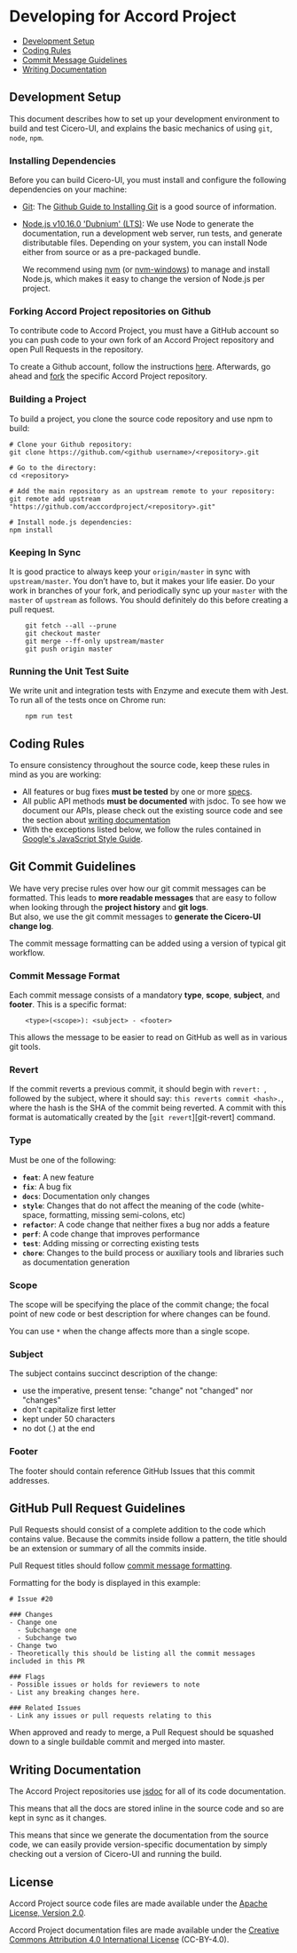 # Developing for Accord Project

* [Development Setup][developers.setup]
* [Coding Rules][developers.rules]
* [Commit Message Guidelines][developers.commits]
* [Writing Documentation][developers.documentation]

## <a name="setup"> Development Setup

This document describes how to set up your development environment to build and test Cicero-UI, and
explains the basic mechanics of using `git`, `node`, `npm`.

### Installing Dependencies

Before you can build Cicero-UI, you must install and configure the following dependencies on your
machine:

* [Git][git]: The [Github Guide to Installing Git][git-setup] is a good source of information.

* [Node.js v10.16.0 'Dubnium' (LTS)][node]: We use Node to generate the documentation, run a
  development web server, run tests, and generate distributable files. Depending on your system,
  you can install Node either from source or as a pre-packaged bundle.

  We recommend using [nvm][nvm] (or [nvm-windows][nvm-windows])
  to manage and install Node.js, which makes it easy to change the version of Node.js per project.

### Forking Accord Project repositories on Github

To contribute code to Accord Project, you must have a GitHub account so you can push code to your own
fork of an Accord Project repository and open Pull Requests in the repository.

To create a Github account, follow the instructions [here][github-signup].
Afterwards, go ahead and [fork][github-forking] the specific Accord Project repository.

### Building a Project

To build a project, you clone the source code repository and use npm to build:

```shell
# Clone your Github repository:
git clone https://github.com/<github username>/<repository>.git

# Go to the directory:
cd <repository>

# Add the main repository as an upstream remote to your repository:
git remote add upstream "https://github.com/acccordproject/<repository>.git"

# Install node.js dependencies:
npm install
```

### Keeping In Sync

It is good practice to always keep your `origin/master` in sync with `upstream/master`. You don’t have to, but it makes your life easier. Do your work in branches of your fork, and periodically sync up your `master` with the `master` of `upstream` as follows. You should definitely do this before creating a pull request.

```shell
    git fetch --all --prune
    git checkout master
    git merge --ff-only upstream/master
    git push origin master
```

### <a name="unit-tests"></a> Running the Unit Test Suite

We write unit and integration tests with Enzyme and execute them with Jest. To run all of the
tests once on Chrome run:

```shell
    npm run test
```

## <a name="rules"></a> Coding Rules

To ensure consistency throughout the source code, keep these rules in mind as you are working:

* All features or bug fixes **must be tested** by one or more [specs][developers.unit-tests].
* All public API methods **must be documented** with jsdoc. To see how we document our APIs, please check
  out the existing source code and see the section about [writing documentation][developers.documentation]
* With the exceptions listed below, we follow the rules contained in
  [Google's JavaScript Style Guide][google].

## <a name="commits"></a> Git Commit Guidelines

We have very precise rules over how our git commit messages can be formatted.  This leads to **more
readable messages** that are easy to follow when looking through the **project history** and **git logs**.  
But also, we use the git commit messages to **generate the Cicero-UI change log**.

The commit message formatting can be added using a version of typical git workflow.

### Commit Message Format
Each commit message consists of a mandatory **type**, **scope**, **subject**, and **footer**. This is a specific format:

```shell
    <type>(<scope>): <subject> - <footer>
```

This allows the message to be easier to read on GitHub as well as in various git tools.

### Revert
If the commit reverts a previous commit, it should begin with `revert: `, followed by the subject, where it 
should say: `this reverts commit <hash>.`, where the hash is the SHA of the commit being reverted.
A commit with this format is automatically created by the [`git revert`][git-revert] command.

### Type
Must be one of the following:

* **`feat`**: A new feature
* **`fix`**: A bug fix
* **`docs`**: Documentation only changes
* **`style`**: Changes that do not affect the meaning of the code (white-space, formatting, missing
  semi-colons, etc)
* **`refactor`**: A code change that neither fixes a bug nor adds a feature
* **`perf`**: A code change that improves performance
* **`test`**: Adding missing or correcting existing tests
* **`chore`**: Changes to the build process or auxiliary tools and libraries such as documentation
  generation

### Scope
The scope will be specifying the place of the commit change; the focal point of new code or best 
description for where changes can be found.

You can use `*` when the change affects more than a single scope.

### Subject
The subject contains succinct description of the change:

* use the imperative, present tense: "change" not "changed" nor "changes"
* don't capitalize first letter
* kept under 50 characters
* no dot (.) at the end

### Footer
The footer should contain reference GitHub Issues that this commit addresses.

## <a name="pullrequests"></a> GitHub Pull Request Guidelines
Pull Requests should consist of a complete addition to the code which contains value. 
Because the commits inside follow a pattern, the title should be an extension or summary of all the commits inside.

Pull Request titles should follow [commit message formatting][developers.commits].

Formatting for the body is displayed in this example:

```shell
# Issue #20

### Changes
- Change one
  - Subchange one
  - Subchange two
- Change two
- Theoretically this should be listing all the commit messages included in this PR

### Flags
- Possible issues or holds for reviewers to note
- List any breaking changes here.

### Related Issues
- Link any issues or pull requests relating to this
```

When approved and ready to merge, a Pull Request should be squashed down to a single buildable commit and merged into master.

## <a name="documentation"></a> Writing Documentation

The Accord Project repositories use [jsdoc][jsdoc] for all of its code
documentation.

This means that all the docs are stored inline in the source code and so are kept in sync as it
changes.

This means that since we generate the documentation from the source code, we can easily provide
version-specific documentation by simply checking out a version of Cicero-UI and running the build.

## License <a name="license"></a>

Accord Project source code files are made available under the [Apache License, Version 2.0][apache].

Accord Project documentation files are made available under the [Creative Commons Attribution 4.0 International License][creativecommons] (CC-BY-4.0).

[developers.setup]: DEVELOPERS.md#setup
[developers.rules]: DEVELOPERS.md#rules
[developers.commits]: DEVELOPERS.md#commits
[developers.documentation]: DEVELOPERS.md#documentation
[developers.unit-tests]: DEVELOPERS.md#unit-tests

[git]: http://git-scm.com/
[git-setup]: https://help.github.com/en/articles/set-up-git
[node]: https://nodejs.org/en/
[nvm]: https://github.com/creationix/nvm
[nvm-windows]: https://github.com/coreybutler/nvm-windows
[github-signup]: https://github.com/signup/free
[github-forking]: http://help.github.com/forking
[google]: https://google.github.io/styleguide/jsguide.html
[commit]: https://github.com/commitizen/cz-cli
[jsdoc]: http://usejsdoc.org/
[docusaurus]: https://docusaurus.io

[apache]: https://github.com/accordproject/cicero-ui/blob/master/LICENSE
[creativecommons]: http://creativecommons.org/licenses/by/4.0/
